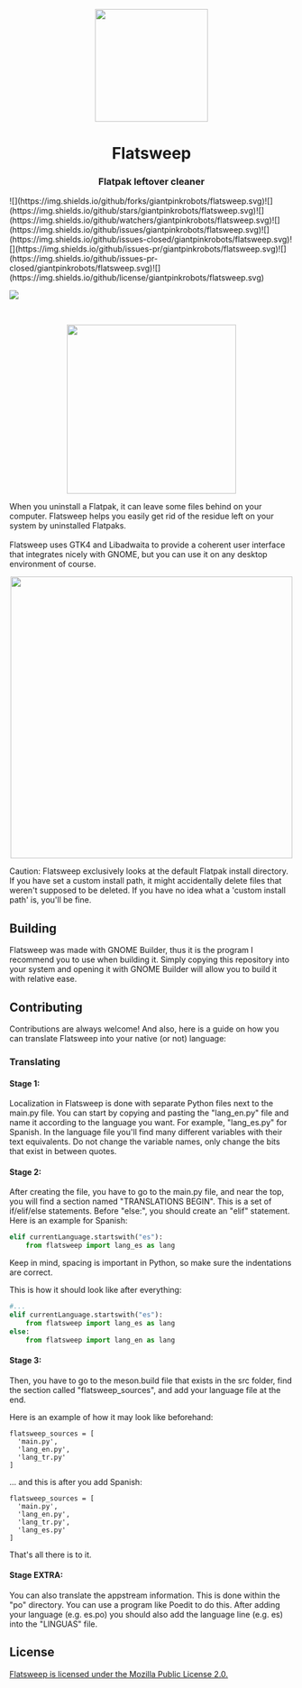 <p align="center"><img src="https://raw.githubusercontent.com/giantpinkrobots/flatsweep/052201fb59de4d6928479efe4646cd0d23bf2e33/screenshots/logo.svg" width=200 /></p>
<h1 align="center">Flatsweep</h1>
<h3 align="center">Flatpak leftover cleaner</h3>
![](https://img.shields.io/github/forks/giantpinkrobots/flatsweep.svg)![](https://img.shields.io/github/stars/giantpinkrobots/flatsweep.svg)![](https://img.shields.io/github/watchers/giantpinkrobots/flatsweep.svg)![](https://img.shields.io/github/issues/giantpinkrobots/flatsweep.svg)![](https://img.shields.io/github/issues-closed/giantpinkrobots/flatsweep.svg)![](https://img.shields.io/github/issues-pr/giantpinkrobots/flatsweep.svg)![](https://img.shields.io/github/issues-pr-closed/giantpinkrobots/flatsweep.svg)![](https://img.shields.io/github/license/giantpinkrobots/flatsweep.svg)

![](https://img.shields.io/github/followers/giantpinkrobots.svg?style=social&label=Follow&maxAge=2592000)

<br>

<p align="center"><a href="https://flathub.org/apps/io.github.giantpinkrobots.flatsweep"><img src="https://dl.flathub.org/assets/badges/flathub-badge-i-en.svg" width=300 /></a></p>
When you uninstall a Flatpak, it can leave some files behind on your computer. Flatsweep helps you easily get rid of the residue left on your system by uninstalled Flatpaks.
<br><br>
Flatsweep uses GTK4 and Libadwaita to provide a coherent user interface that integrates nicely with GNOME, but you can use it on any desktop environment of course.

<p align="center"><img src="https://raw.githubusercontent.com/giantpinkrobots/flatsweep/main/screenshots/Screenshot-Flatsweep-1.png" width=500 /></p>
Caution: Flatsweep exclusively looks at the default Flatpak install directory. If you have set a custom install path, it might accidentally delete files that weren't supposed to be deleted. If you have no idea what a 'custom install path' is, you'll be fine.



## Building

Flatsweep was made with GNOME Builder, thus it is the program I recommend you to use when building it. Simply copying this repository into your system and opening it with GNOME Builder will allow you to build it with relative ease.



## Contributing

Contributions are always welcome! And also, here is a guide on how you can translate Flatsweep into your native (or not) language:

### Translating

#### Stage 1:

Localization in Flatsweep is done with separate Python files next to the main.py file. You can start by copying and pasting the "lang_en.py" file and name it according to the language you want. For example, "lang_es.py" for Spanish. In the language file you'll find many different variables with their text equivalents. Do not change the variable names, only change the bits that exist in between quotes.

#### Stage 2:

After creating the file, you have to go to the main.py file, and near the top, you will find a section named "TRANSLATIONS BEGIN". This is a set of if/elif/else statements. Before "else:", you should create an "elif" statement. Here is an example for Spanish:

```python
elif currentLanguage.startswith("es"):
    from flatsweep import lang_es as lang
```

Keep in mind, spacing is important in Python, so make sure the indentations are correct.

This is how it should look like after everything:

```python
#...
elif currentLanguage.startswith("es"):
    from flatsweep import lang_es as lang
else:
    from flatsweep import lang_en as lang
```

#### Stage 3:

Then, you have to go to the meson.build file that exists in the src folder, find the section called "flatsweep_sources", and add your language file at the end.

Here is an example of how it may look like beforehand:

```
flatsweep_sources = [
  'main.py',
  'lang_en.py',
  'lang_tr.py'
]
```

... and this is after you add Spanish:

```
flatsweep_sources = [
  'main.py',
  'lang_en.py',
  'lang_tr.py',
  'lang_es.py'
]
```

That's all there is to it.

#### Stage EXTRA:

You can also translate the appstream information. This is done within the "po" directory. You can use a program like Poedit to do this. After adding your language (e.g. es.po) you should also add the language line (e.g. es) into the "LINGUAS" file.



## License

[Flatsweep is licensed under the Mozilla Public License 2.0.](https://github.com/giantpinkrobots/flatsweep/blob/main/LICENSE)
